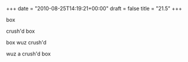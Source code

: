 +++
date = "2010-08-25T14:19:21+00:00"
draft = false
title = "21.5"
+++
<p>box</p>&#13;
<p>crush'd box</p>&#13;
<p>box wuz crush'd</p>&#13;
<p>wuz a crush'd box</p> 
